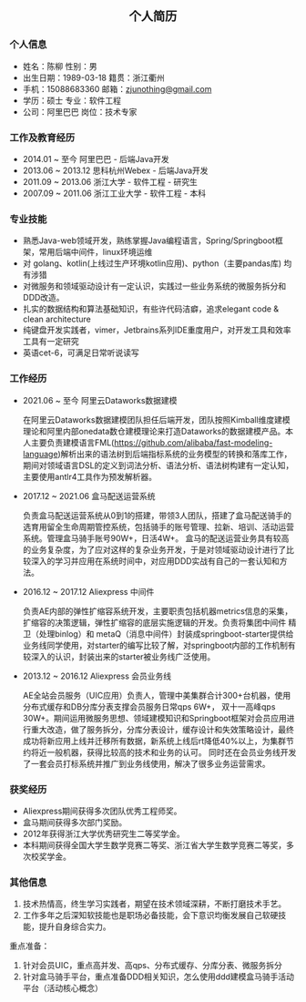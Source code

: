 <center><h2>个人简历</h2> </center>

### 个人信息

* 姓名：陈柳 														 性别：男
* 出生日期：1989-03-18                                    籍贯：浙江衢州
* 手机：15088683360                                         邮箱：zjunothing@gmail.com
* 学历：硕士                                                         专业：软件工程
* 公司：阿里巴巴                                                 岗位：技术专家

### 工作及教育经历

* 2014.01 ~ 至今  		   阿里巴巴 - 后端Java开发
* 2013.06 ~ 2013.12      思科杭州Webex - 后端Java开发 
* 2011.09 ~ 2013.06      浙江大学 - 软件工程 - 研究生
* 2007.09 ~ 2011.06      浙江工业大学 - 软件工程 - 本科       

### 专业技能

* 熟悉Java-web领域开发，熟练掌握Java编程语言，Spring/Springboot框架，常用后端中间件，linux环境运维
* 对 golang、kotlin(上线过生产环境kotlin应用)、python（主要pandas库) 均有涉猎
* 对微服务和领域驱动设计有一定认识，实践过一些业务系统的微服务拆分和DDD改造。
* 扎实的数据结构和算法基础知识，有些许代码洁癖，追求elegant code & clean architecture
* 纯键盘开发实践者，vimer，Jetbrains系列IDE重度用户，对开发工具和效率工具有一定研究
* 英语cet-6，可满足日常听说读写

### 工作经历

* 2021.06 ~ 至今       阿里云Dataworks数据建模

  ​        在阿里云Dataworks数据建模团队担任后端开发，团队按照Kimball维度建模理论和阿里内部onedata数仓建模理论来打造Dataworks的数据建模产品。本人主要负责建模语言FML(https://github.com/alibaba/fast-modeling-language)解析出来的语法树到后端指标系统的业务模型的转换和落库工作，期间对领域语言DSL的定义到词法分析、语法分析、语法树构建有一定认知，主要使用antlr4工具作为预发解析器。

* 2017.12 ~ 2021.06 盒马配送运营系统  

  ​        负责盒马配送运营系统从0到1的搭建，带领3人团队，搭建了盒马配送骑手的选育用留全生命周期管控系统，包括骑手的账号管理、拉新、培训、活动运营系统。管理盒马骑手账号90W+，日活4W+。 盒马的配送运营业务具有较高的业务复杂度，为了应对这样的复杂业务开发，于是对领域驱动设计进行了比较深入的学习并应用在系统时间中，对应用DDD实战有自己的一套认知和方法。

* 2016.12 ~ 2017.12  Aliexpress 中间件

  ​        负责AE内部的弹性扩缩容系统开发，主要职责包括机器metrics信息的采集，扩缩容的决策逻辑，弹性扩缩容的底层实施逻辑的开发。负责将集团中间件 精卫（处理binlog）和 metaQ（消息中间件）封装成springboot-starter提供给业务线同学使用，对starter的编写比较了解，对springboot内部的工作机制有较深入的认识，封装出来的starter被业务线广泛使用。

* 2013.12 ~ 2016.12  Aliexpress 会员业务线

  ​       AE全站会员服务（UIC应用）负责人，管理中美集群合计300+台机器，使用分布式缓存和DB分库分表支撑会员服务日常qps 6W+， 双十一高峰qps 30W+。期间运用微服务思想、领域建模知识和Springboot框架对会员应用进行重大改造，做了服务拆分，分库分表设计，缓存设计和失效策略设计，最终成功将新应用上线并迁移所有数据，新系统上线后rt降低40%以上，为集群节约将近一般机器，获得比较高的技术和业务的认可。 同时还在会员业务线开发了一套会员打标系统并推广到业务线使用，解决了很多业务运营需求。

### 获奖经历

* Aliexpress期间获得多次团队优秀工程师奖。
* 盒马期间获得多次部门奖励。
* 2012年获得浙江大学优秀研究生二等奖学金。
* 本科期间获得全国大学生数学竞赛二等奖、浙江省大学生数学竞赛二等奖，多次校奖学金。

### 其他信息

1. 技术热情高，终生学习实践者，期望在技术领域深耕，不断打磨技术手艺。
2. 工作多年之后深知软技能也是职场必备技能，会下意识均衡发展自己软硬技能，提升自身综合实力。







重点准备：

1. 针对会员UIC，重点高并发、高qps、分布式缓存、分库分表、微服务拆分
2. 针对盒马骑手平台，重点准备DDD相关知识，怎么使用ddd建模盒马骑手活动平台（活动核心概念）
